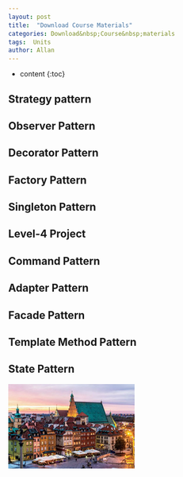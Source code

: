 ```yaml
---
layout: post
title:  "Download Course Materials"
categories: Download&nbsp;Course&nbsp;materials
tags:  Units  
author: Allan
---
```


* content
{:toc}

## Strategy pattern
## Observer Pattern
## Decorator Pattern
## Factory Pattern
## Singleton Pattern
## Level-4 Project
## Command Pattern
## Adapter Pattern
## Facade Pattern
## Template Method Pattern
## State Pattern
![](assets/95e76d1b.png)
